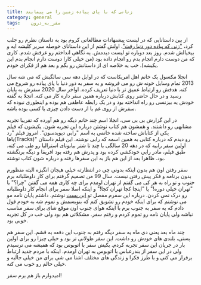 ```yaml
---
title: زنانی که با پای پیاده زمین را می پیمایند 
category: general
tags:    سفر_به_درون 
---
```


از بین داستانایی که در لیست پیشنهادات مطالعاتی کروم بود یه داستان نظرم رو جلب کرد، ["زنی که پیاده دور دنیا رفت"](http://www.bbc.com/travel/story/20210527-the-woman-who-walked-around-the-world). اولش گفتم از این داستانای حوصله سربر کلیشه ایه و بیخیالش شدم. روز بعد دوباره تو لیست دیدمش. یه نگاهی انداختم رو غرقش شدم. کاری که من دوست دارم انجام بدم رو انجام داده بود (من خیلی کارا دوست دارم انجام بدم این یکیشه). خب یه خلاصه ای از داستانش رو بگم و بعد هم از فکرای خودم.

انجلا مکسول یک خانم اهل امریکاست که در اوایل دهه سی سالگیش که می شه سال 2013 تمام وسایل خونه ش رو می فروشه و یه سفر به دور دنیا با پای پیاده رو شروع می کنه. هدفش رو ارتباط عمیق تر با دنیا تعریف کرده. اواخر سال 2020 سفرش به پایان رسید و در حال حاضر روی کتابش درباره همین سفر داره کار می کنه. انجلا به گفته خودش یه بیزنسی رو راه انداخته بود و در یک رابطه عاطفی هم بوده و اینطوری نبوده که سفرش از روی غم یا از دست دادن چیزی یا کسی بوده باشه.

در این گزارش بی بی سی، انجلا اسم چند خانم دیگه رو هم آورده که تقریبا تجربه مشابهی رو داشتند. و همشون هم کتاب نوشتن درباره این تجربه شون. یکیشون که فیلم یکی از کتاباش ساخته شده خانمی به اسم "رابی دیویدسون". امروز فیلم "رد پاها(Tracks)" رو دیدم که درباره کتابی به همین اسمه که رابی نوشته. این فیلم داستان اولین سفر رابیه که در دهه 20 سالگی با چند تا شتر بیابونای استرالیا رو طی می کنه. طبق فیلم، مادر رابی خودکشی کرده بود و پدرش هم رفته بود افریقا و دیگه برنگشته بود. ظاهرا بعد از این هم باز به این سفرها رفته و درباره شون کتاب نوشته.

سفر رفتن اون هم بدون اینکه بدونی چی در انتظارته خیلی هیجان انگیزه البته منظورم بدون برنامه و فکر پیش رفتن نیست. سال 99 من تصمیم گرفتم برای کار داوطلبانه برم جنوب و تو راه به هر کی می گفتم از تهران اومدم برای چه کاری همه می گفتن "چرا؟" یا "تهران خیلی دوره!" یا "اینجا کجا تهران کجا!" و اینکه اصلا سفر برای انجام کار داوطلبانه رو درک نمی کردن. درباره این سفرم مفصل تو [این پست](https://spacelover.ir/volunteer-work-trip.html) نوشتم. داشتم پایان نامه مو می نوشتم که برای اینکه خودم رو تشویق کنم که بنویسمش و تموم شه به خودم قول دادم که یه سفر به جنوب برم با اینکه هوای جنوب اون موقع شای برای سفر مناسب نباشه ولی پایان نامه رو تموم کردم و رفتم سفر. مشکلاتی هم بود ولی خب در کل تجربه خوبی بود.

چند ماه بعد یعنی دی ماه یه سفر دیگه رفتم به جنوب این دفعه به قشم. این سفر هم پستی، بلندی های خودش رو داشت. این سفر طولانی تر بود و خیلی چیزا رو برای اولین بار در جریان این سفر تجربه کردم. یکیش سفر با اتوبوس بود که همیشه می ترسیدم ولی در این سفر از بندرعباس با اتوبوس به تهران اومدم. اینکه با مردم جدید ارتباط برقرار می کنی و با طرز فکرا و زندگی های مختلف اشنا می شی برای من خیلی جالبه و خیلی حالم رو خوب می کنه.

امیدوارم باز هم برم سفر!
